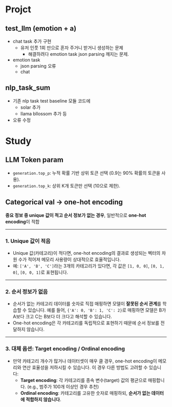 # Projct

## test_llm (emotion + a)

- chat task 추가 구현
    - 유저 인풋 1회 만으로 혼자 주거니 받거니 생성하는 문제
        - 해결하려다 emotion task json parsing 깨지는 문제.
- emotion task
    - json parsing 오류
    - chat

## nlp_task_sum

- 기존 nlp task test baseline 모듈 코드에
    - solar 추가
    - llama bllossom 추가 등
- 오류 수정

# Study

## LLM Token param

- `generation.top_p`: 누적 확률 기반 상위 토큰 선택 (0.9는 90% 확률의 토큰을 사용).
- `generation.top_k`: 상위 K개 토큰만 선택 (10으로 제한).

## Categorical val →  one-hot encoding

**중요 정보 중 unique 값이 적고 순서 정보가 없는 경우**, 일반적으로 **one-hot encoding**이 적합

---

### 1. **Unique 값이 적음**

- Unique 값(카테고리)이 적다면, one-hot encoding의 결과로 생성되는 벡터의 차원 수가 적어져 메모리 사용량이 상대적으로 효율적입니다.
- 예: `['A', 'B', 'C']`라는 3개의 카테고리가 있다면, 각 값은 `[1, 0, 0]`, `[0, 1, 0]`, `[0, 0, 1]`로 표현됩니다.

---

### 2. **순서 정보가 없음**

- 순서가 없는 카테고리 데이터를 숫자로 직접 매핑하면 모델이 **잘못된 순서 관계**를 학습할 수 있습니다. 예를 들어, `{'A': 0, 'B': 1, 'C': 2}`로 매핑하면 모델은 B가 A보다 크고 C는 B보다 더 크다고 해석할 수 있습니다.
- One-hot encoding은 각 카테고리를 독립적으로 표현하기 때문에 순서 정보를 전달하지 않습니다.

---

### 3. **대체 옵션: Target encoding / Ordinal encoding**

- 만약 카테고리 개수가 많거나 데이터셋이 매우 클 경우, one-hot encoding이 메모리와 연산 효율성을 저하시킬 수 있습니다. 이 경우 다른 방법도 고려할 수 있습니다:
    - **Target encoding**: 각 카테고리를 종속 변수(target) 값의 평균으로 매핑합니다. (e.g., 범주가 100개 이상인 경우 추천)
    - **Ordinal encoding**: 카테고리를 고유한 숫자로 매핑하되, **순서가 없는 데이터에 적합하지 않습니다**.